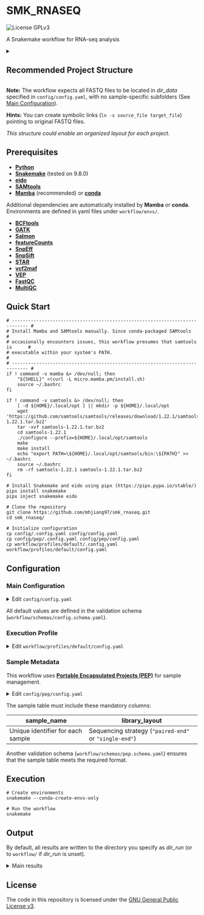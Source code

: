 <!-- markdownlint-configure-file {"no-inline-html": {"allowed_elements": ["code", "details", "h2", "summary"]}} -->

# SMK_RNASEQ

![License GPLv3](https://img.shields.io/badge/License-GPLv3-blue.svg)

A Snakemake workflow for RNA-seq analysis

<details>

<summary><h2>Recommended Project Structure</h2></summary>

```text
project/
├── analysis/
│   └── rnaseq/
│       └── ...                # Outputs of this workflow
├── code/
│   └── rnaseq/
│       └── smk_rnaseq/        # This workflow
├── data/
│   └── rnaseq/
│       ├── *.fq.gz            # Single-end reads
│       ├── *_R1.fq.gz         # Paired-end forward reads
│       └── *_R2.fq.gz         # Paired-end reverse reads
└── doc/
```

</details>

**Note:** The workflow expects all FASTQ files to be located in *dir_data* specified in `config/config.yaml`, with no sample-specific subfolders (See [Main Configuration](#main-configuration)).

**Hints:** You can create symbolic links (`ln -s source_file target_file`) pointing to original FASTQ files.

*This structure could enable an organized layout for each project.*

## Prerequisites

- [**Python**](https://www.python.org)
- [**Snakemake**](https://snakemake.github.io) (tested on 9.8.0)
- [**eido**](https://pep.databio.org/eido/)
- [**SAMtools**](https://www.htslib.org)
- [**Mamba**](https://mamba.readthedocs.io/en/latest/) (recommended) or [**conda**](https://docs.conda.io/projects/conda/en/stable/)

Additional dependencies are automatically installed by **Mamba** or **conda**. Environments are defined in yaml files under `workflow/envs/`.

- [**BCFtools**](http://samtools.github.io/bcftools/)
- [**GATK**](https://gatk.broadinstitute.org/hc/en-us)
- [**Salmon**](https://combine-lab.github.io/salmon/)
- [**featureCounts**](https://subread.sourceforge.net/featureCounts.html)
- [**SnpEff**](https://pcingola.github.io/)
- [**SnpSift**](https://pcingola.github.io/)
- [**STAR**](https://github.com/alexdobin/STAR)
- [**vcf2maf**](https://github.com/mskcc/vcf2maf)
- [**VEP**](https://www.ensembl.org/info/docs/tools/vep/index.html)
- [**FastQC**](https://www.bioinformatics.babraham.ac.uk/projects/fastqc/)
- [**MultiQC**](https://multiqc.info/)

## Quick Start

```shell
# ---------------------------------------------------------------------------- #
# Install Mamba and SAMtools manually. Since conda-packaged SAMtools           #
# occasionally encounters issues, this workflow presumes that samtools is      #
# executable within your system's PATH.                                        #
# ---------------------------------------------------------------------------- #
if ! command -v mamba &> /dev/null; then
    "${SHELL}" <(curl -L micro.mamba.pm/install.sh)
    source ~/.bashrc
fi

if ! command -v samtools &> /dev/null; then
    [ -d ${HOME}/.local/opt ] || mkdir -p ${HOME}/.local/opt
    wget 'https://github.com/samtools/samtools/releases/download/1.22.1/samtools-1.22.1.tar.bz2'
    tar -xvf samtools-1.22.1.tar.bz2
    cd samtools-1.22.1
    ./configure --prefix=${HOME}/.local/opt/samtools
    make
    make install
    echo "export PATH=\${HOME}/.local/opt/samtools/bin:\${PATH}" >> ~/.bashrc
    source ~/.bashrc
    rm -rf samtools-1.22.1 samtools-1.22.1.tar.bz2
fi

# Install Snakemake and eido using pipx (https://pipx.pypa.io/stable/)
pipx install snakemake
pipx inject snakemake eido

# Clone the repository
git clone https://github.com/mhjiang97/smk_rnaseq.git
cd smk_rnaseq/

# Initialize configuration
cp config/.config.yaml config/config.yaml
cp config/pep/.config.yaml config/pep/config.yaml
cp workflow/profiles/default/.config.yaml workflow/profiles/default/config.yaml
```

## Configuration

### Main Configuration

<details>

<summary>Edit <code>config/config.yaml</code></summary>

```yaml
quantification: true                                                                                # Whether to perform quantification (Default: true)
quantification_te: false                                                                            # Whether to perform transposable element quantification (Default: false)
mutation: true                                                                                      # Whether to perform mutation calling (Default: true)

dir_run: /projects/project_xxx/analysis/rnaseq                                                      # Output directory (Optional)
dir_data: /projects/project_xxx/data/rnaseq                                                         # Directory for raw FASTQ files (Required)

mapper: star                                                                                        # Alignment tool (Default: "star")
callers:                                                                                            # Mutation calling tools (Default: ["haplotypecaller"])
  - haplotypecaller
quantifier: salmon                                                                                  # Quantification tool (Default: "salmon")
annotators:                                                                                         # Variant annotation tools (Defaults: ["vep", "snpeff"])
  - vep
  - snpeff

species: homo_sapiens                                                                               # Species (Default: "homo_sapiens")
genome: GRCh38                                                                                      # Genome assembly (Default: "GRCh38")

index_salmon: /doc/tool/quantifier/salmon/GRCh38                                                    # Salmon index (Required. If doesn't exist, it will be generated)
index_star: /doc/tool/mapper/star/GRCh38                                                            # STAR index (Required. If doesn't exist, it will be generated)

gtf: /doc/ref/GRCh38/gtf/gencode.v44.annotation.gtf                                                 # GTF file (Required)
gtf_te: /doc/tool/TE/gtf/hg38_gencode_rmsk_indi.gtf                                                 # GTF file for transposable elements (Optional)
fasta: /doc/ref/GRCh38/fasta/GRCh38.primary_assembly.genome.fa                                      # Genome FASTA file (Required)
fasta_transcriptome: /doc/ref/GRCh38/fasta/gencode.v44.transcripts.fa                               # Transcriptome FASTA file (Required)

polymorphism_known:                                                                                 # Known polymorphism VCF files used by GATK BaseRecalibrator (Required)
  - /doc/db/igenomes/gatk/GRCh38/Annotation/GATKBundle/dbsnp_146.hg38.vcf.gz
  - /doc/db/igenomes/gatk/GRCh38/Annotation/GATKBundle/beta/Homo_sapiens_assembly38.known_indels.vcf.gz
  - /doc/db/igenomes/gatk/GRCh38/Annotation/GATKBundle/Mills_and_1000G_gold_standard.indels.hg38.vcf.gz
  - /doc/db/igenomes/gatk/GRCh38/Annotation/GATKBundle/1000G_omni2.5.hg38.vcf.gz

dbsnp: /doc/db/igenomes/gatk/GRCh38/Annotation/GATKBundle/dbsnp_146.hg38.vcf.gz                     # dbSNP VCF file used by HaplotypeCaller (Required)
pon: /doc/db/igenomes/gatk/GRCh38/Annotation/GATKBundle/1000g_pon.hg38.vcf.gz                       # Panel of Normals (Required)
resource_germline: /doc/db/igenomes/gatk/GRCh38/Annotation/GATKBundle/af-only-gnomad.hg38.vcf.gz    # Germline resource (Required)

check_annotations: false                                                                            # Whether to check VCF files annotated by VEP and SnpEff by counting lines (Default: false)
cache_vep: /.vep                                                                                    # Cache directory for VEP
cache_snpeff: /doc/tool/annotator/snpeff                                                            # Cache directory for SnpEff
version_vep: 114                                                                                    # VEP cache version (Default: 114)
version_snpeff: "105"                                                                               # SnpEff cache version (Default: "105")

min_reads: 3                                                                                        # Minimum number of supporting reads (Default: 3)
min_coverage: 10                                                                                    # Minimum coverage required for a mutation site to be considered (Default: 10)
min_qual_mapping: 20

suffixes_fastq:                                                                                     # Suffixes for FASTQ files (Defaults: {paired-end: ["_R1.fq.gz", "_R2.fq.gz"], single-end: ".fq.gz"})
  paired-end:
    - "_R1.fq.gz"
    - "_R2.fq.gz"
  single-end: ".fq.gz"

clean_fq: true                                                                                      # Whether to run Fastp to trim raw FASTQ files (Default: true)
run_fastqc: true                                                                                    # Whether to run FastQC to generate quality control reports (Default: true)
run_multiqc: true                                                                                   # Whether to run MultiQC to aggregate QC reports (Default: true)

args_extra:                                                                                         # Extra arguments for tools (Optional)
  haplotypecaller: "--annotation OrientationBiasReadCounts"
  mutect2: "--tumor-lod-to-emit 2"
  filter_mutect_calls: "-read-filter NotSupplementaryAlignmentReadFilter"
```

</details>

All default values are defined in the validation schema (`workflow/schemas/config.schema.yaml`).

### Execution Profile

<details>

<summary>Edit <code>workflow/profiles/default/config.yaml</code></summary>

```yaml
software-deployment-method:
  - conda
conda-prefix: /.snakemake/envs/smk_rnaseq
scheduler: greedy
rerun-trigger: mtime
printshellcmds: True
keep-incomplete: True
cores: 80
resources:
  mem_mb: 500000  # 500GB
default-resources:
  mem_mb: 5000  # 5GB
set-threads:
  salmon: 4
  salmon_index: 10
  featurecounts_transposable_elements: 4
  star: 10
  star_index: 10
  haplotypecaller: 10
  mutect2: 10
  vep: 10
  fastp_paired_end: 4
  fastp_single_end: 4
  fastqc: 4
set-resources:
  salmon:
    mem_mb: 20000 # 20GB
  star:
    mem_mb: 100000  # 100GB
  mark_duplicates:
    mem_mb: 50000  # 50GB
  split_n_cigar_reads:
    mem_mb: 50000  # 50GB
  base_recalibrator:
    mem_mb: 50000  # 50GB
  apply_bqsr:
    mem_mb: 50000  # 50GB
  haplotypecaller:
    mem_mb: 10000  # 10GB
  mutect2:
    mem_mb: 10000  # 10GB
  learn_read_orientation_model:
    mem_mb: 10000  # 10GB
  get_pileup_summaries:
    mem_mb: 10000  # 10GB
  get_pileup_summaries_dna:
    mem_mb: 10000  # 10GB
  calculate_contamination:
    mem_mb: 10000  # 10GB
  filter_mutect_calls:
    mem_mb: 10000  # 10GB
  snpeff:
    mem_mb: 20000  # 20GB
```

</details>

### Sample Metadata

This workflow uses [**Portable Encapsulated Projects (PEP)**](https://pep.databio.org/) for sample management.

<details>

<summary>Edit <code>config/pep/config.yaml</code></summary>

```yaml
pep_version: 2.1.0
sample_table: samples.csv    # Path to the sample table (Required)
```

</details>

The sample table must include these mandatory columns:

| **sample_name**                   | **library_layout**                                     |
| --------------------------------- | ------------------------------------------------------ |
| Unique identifier for each sample | Sequencing strategy (`"paired-end"` or `"single-end"`) |

Another validation schema (`workflow/schemas/pep.schema.yaml`) ensures that the sample table meets the required format.

## Execution

```shell
# Create environments
snakemake --conda-create-envs-only

# Run the workflow
snakemake
```

## Output

By default, all results are written to the directory you specify as *dir_run* (or to `workflow/` if *dir_run* is unset).

<details>

<summary>Main results</summary>

- **fastp/**
  - Trimmed reads: `{sample}/{sample}[_R1/_R2].fq.gz`

- **fastqc/**
  - Raw reads: `{sample}/{sample}[_1/_2]_fastqc.html`
  - Trimmed reads: `fastp/{sample}/{sample}[_1/_2]_fastqc.html`

- **multiqc/**
  - Pre-trimming summary: `multiqc_report.html`
  - Post-trimming summary: `fastp/multiqc_report.html`

- **salmon/**
  - Transcript-level abundance estimates: `{sample}/quant.sf`

- **featurecounts/**
  - Transposable element counts: `te.tsv`
  - Using unique mapping reads: `te.unique.tsv`
  - Allow overlap between reads and features: `te.unique.overlap.tsv`

- **star/**
  - Initial sorted alignment: `{sample}/{sample}.sorted.bam`
  - Final processed BAM: `{sample}/{sample}.sorted.md.splitn.recal.bam`

- **haplotypecaller/** and **mutect2/**
  - Raw calls: `{sample}/{sample}.vcf`
  - Hard-filtered variants:
    - SNVs: `{sample}/{sample}.snvs.vcf`
    - Indels: `{sample}/{sample}.indels.vcf`
  - Annotated variants:
    - SnpEff: `{sample}/{sample}.[snvs/indels].snpeff.[vcf/tsv]`
    - VEP: `{sample}/{sample}.[snvs/indels].vep.[vcf/maf]`

</details>

## License

The code in this repository is licensed under the [GNU General Public License v3](http://www.gnu.org/licenses/gpl-3.0.html).

